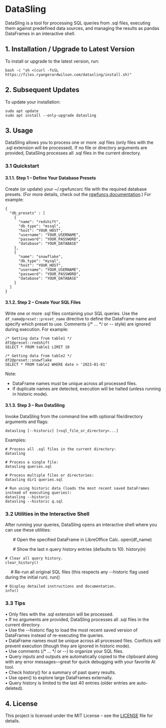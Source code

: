# DataSling

DataSling is a tool for processing SQL queries from .sql files, executing them against predefined data sources, and managing the results as pandas DataFrames in an interactive shell.

## 1. Installation / Upgrade to Latest Version

To install or upgrade to the latest version, run:

    bash -c "sh <(curl -fsSL https://files.ryangerardwilson.com/datasling/install.sh)"

## 2. Subsequent Updates

To update your installation:

    sudo apt update
    sudo apt install --only-upgrade datasling

## 3. Usage

DataSling allows you to process one or more .sql files (only files with the .sql extension will be processed). If no file or directory arguments are provided, DataSling processes all .sql files in the current directory.

### 3.1 Quickstart

#### 3.1.1. Step 1 – Define Your Database Presets

Create (or update) your ~/.rgwfuncsrc file with the required database presets. (For more details, check out the [rgwfuncs documentation](https://pypi.org/project/rgwfuncs/).) For example:

    {
      "db_presets" : [
        {
          "name": "redshift",
          "db_type": "mssql",
          "host": "YOUR_HOST",
          "username": "YOUR_USERNAME",
          "password": "YOUR_PASSWORD",
          "database": "YOUR_DATABASE"
        },
        {
          "name": "snowflake",
          "db_type": "mysql",
          "host": "YOUR_HOST",
          "username": "YOUR_USERNAME",
          "password": "YOUR_PASSWORD",
          "database": "YOUR_DATABASE"
        }
      ]
    }

#### 3.1.2. Step 2 – Create Your SQL Files

Write one or more .sql files containing your SQL queries. Use the `df_name@preset::preset_name` directive to define the DataFrame name and specify which preset to use. Comments (/* ... */ or -- style) are ignored during execution. For example:

    /* Getting data from table1 */
    df1@preset::redshift
    SELECT * FROM table1 LIMIT 10
  
    /* Getting data from table2 */
    df2@preset::snowflake
    SELECT * FROM table2 WHERE date > '2023-01-01'

Note:
- DataFrame names must be unique across all processed files.  
- If duplicate names are detected, execution will be halted (unless running in historic mode).

#### 3.1.3. Step 3 – Run DataSling

Invoke DataSling from the command line with optional file/directory arguments and flags:

    datasling [--historic] [<sql_file_or_directory>...]

Examples:

    # Process all .sql files in the current directory:  
    datasling

    # Process a single file:
    datasling queries.sql

    # Process multiple files or directories:
    datasling dir1 queries.sql

    # Run using historic data (loads the most recent saved DataFrames instead of executing queries):
    datasling --historic
    datasling --historic q.sql

### 3.2 Utilities in the Interactive Shell

After running your queries, DataSling opens an interactive shell where you can use these utilities:

    # Open the specified DataFrame in LibreOffice Calc.
    open(df_name)

    # Show the last n query history entries (defaults to 10).
    history(n)

    # Clear all query history.
    clear_history()

    # Re-run all original SQL files (this respects any --historic flag used during the initial run).
    run()

    # Display detailed instructions and documentation.
    info()

### 3.3 Tips

• Only files with the .sql extension will be processed.  
• If no arguments are provided, DataSling processes all .sql files in the current directory.  
• Use the --historic flag to load the most recent saved version of DataFrames instead of re-executing the queries.  
• DataFrame names must be unique across all processed files. Conflicts will prevent execution (though they are ignored in historic mode).  
• Use comments (/* ... */ or --) to organize your SQL files.  
• Query inputs and outputs are automatically copied to the clipboard along with any error messages—great for quick debugging with your favorite AI tool.  
• Check history() for a summary of past query results.  
• Use open() to explore large DataFrames externally.  
• Query history is limited to the last 40 entries (older entries are auto-deleted).

## 4. License

This project is licensed under the MIT License – see the [LICENSE](LICENSE) file for details.

